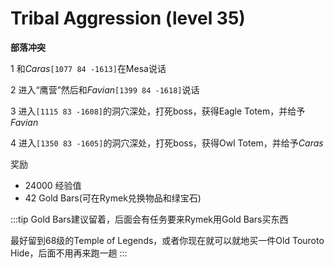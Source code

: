 # Tribal Aggression (level 35)
**部落冲突**

1 和*Caras*`[1077 84 -1613]`在Mesa说话

2 进入“鹰营”然后和*Favian*`[1399 84 -1618]`说话

3 进入`[1115 83 -1608]`的洞穴深处，打死boss，获得Eagle Totem，并给予*Favian*

4 进入`[1350 83 -1605]`的洞穴深处，打死boss，获得Owl Totem，并给予*Caras*

奖励
+ 24000 经验值
+ 42 Gold Bars(可在Rymek兑换物品和绿宝石)
  
:::tip
Gold Bars建议留着，后面会有任务要来Rymek用Gold Bars买东西

最好留到68级的Temple of Legends，或者你现在就可以就地买一件Old Touroto Hide，后面不用再来跑一趟
:::